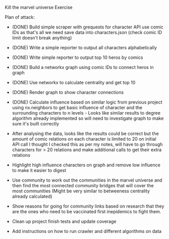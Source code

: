 Kill the marvel universe Exercise

Plan of attack:

- (DONE) Build simple scraper with grequests for character API use comic IDs as that's all we need save data into characters.json (check comic ID limit doesn't break anything)

- (DONE) Write a simple reporter to output all characters alphabetically

- (DONE) Write simple reporter to output top 10 heros by comics

- (DONE) Build a networkx graph using comic IDs to connect heros in graph

- (DONE) Use networkx to calculate centrality and get top 10

- (DONE) Render graph to show character connections

- (DONE) Calculate influence based on similar logic from previous project using nx.neighbors to get basic
  influence of character and the surrounding characters to n levels - Looks like similar results to
  degree algorithm already implemented so will need to investigate graph to make sure it's built
  correctly

- After analysing the data, looks like the results could be correct but the amount of comic
  relations on each character is limited to 20 on initial API call I thought I checked this as per my
  notes, will have to go through characters for > 20 relations and make additional calls to get their extra relations

- Highlight high influence characters on graph and remove low influence to make it easier to digest

- Use community to work out the communities in the marvel universe and then find the most connected community bridges that will cover the most communities (Might be very similar to betweeness centrality already calculated)

- Show reasons for going for community links based on research that they are the ones who need to be vaccinated first inepidemics to fight them. 

- Clean up project finish tests and update coverage

- Add instructions on how to run crawler and different algorithms on data
